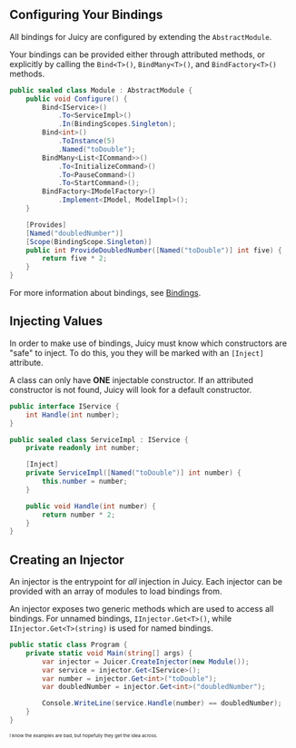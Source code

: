 ## Configuring Your Bindings
All bindings for Juicy are configured by extending the `AbstractModule`.

Your bindings can be provided either through attributed methods, or explicitly by calling the `Bind<T>()`, `BindMany<T>()`, and `BindFactory<T>()` methods.

```csharp
public sealed class Module : AbstractModule {
    public void Configure() {
        Bind<IService>()
            .To<ServiceImpl>()
            .In(BindingScopes.Singleton);
        Bind<int>()
            .ToInstance(5)
            .Named("toDouble");
        BindMany<List<ICommand>>()
            .To<InitializeCommand>()
            .To<PauseCommand>()
            .To<StartCommand>();
        BindFactory<IModelFactory>()
            .Implement<IModel, ModelImpl>();
    }

    [Provides]
    [Named("doubledNumber")]
    [Scope(BindingScope.Singleton)]
    public int ProvideDoubledNumber([Named("toDouble")] int five) {
        return five * 2;
    }
}
```

For more information about bindings, see [Bindings](./bindings/overview.md).

## Injecting Values

In order to make use of bindings, Juicy must know which constructors are "safe" to inject. To do this, you they will be marked with an `[Inject]` attribute.

A class can only have **ONE** injectable constructor. If an attributed constructor is not found, Juicy will look for a default constructor.

```csharp
public interface IService {
    int Handle(int number);
}

public sealed class ServiceImpl : IService {
    private readonly int number;

    [Inject]
    private ServiceImpl([Named("toDouble")] int number) {
        this.number = number;
    }

    public void Handle(int number) {
        return number * 2;
    }
}
```

## Creating an Injector

An injector is the entrypoint for _all_ injection in Juicy. Each injector can be provided with an array of modules to load bindings from.

An injector exposes two generic methods which are used to access all bindings. For unnamed bindings, `IInjector.Get<T>()`, while `IInjector.Get<T>(string)` is used for named bindings.

```csharp
public static class Program {
    private static void Main(string[] args) {
        var injector = Juicer.CreateInjector(new Module());
        var service = injector.Get<IService>();
        var number = injector.Get<int>("toDouble");
        var doubledNumber = injector.Get<int>("doubledNumber");

        Console.WriteLine(service.Handle(number) == doubledNumber);
    }
}
```

<sub><sub><sub>I know the examples are bad, but hopefully they get the idea across.</sub></sub></sub>